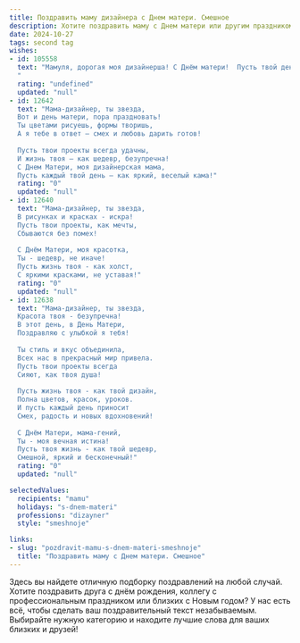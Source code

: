 ```yaml
---
title: Поздравить маму дизайнера с Днем матери. Смешное
description: Хотите поздравить маму с Днем матери или другим праздником? Наш ИИ создаст незабываемое поздравление, а вы обязательно выделитесь среди других.  
date: 2024-10-27
tags: second tag
wishes:
- id: 105558
  text: "Мамуля, дорогая моя дизайнерша! С Днём матери!  Пусть твой день будет таким же ярким и стильным, как твои лучшие проекты, а заботы – лишь приятным акцентом в твоём безупречном жизненном интерьере!  Надеюсь, сегодня тебе никто не испортит настроение, кроме разве что мои глупые шутки 😉.  С праздником!
  "
  rating: "undefined"
  updated: "null"
- id: 12642
  text: "Мама-дизайнер, ты звезда,
  Вот и день матери, пора праздновать!
  Ты цветами рисуешь, формы творишь,
  А я тебе в ответ – смех и любовь дарить готов!
  
  Пусть твои проекты всегда удачны,
  И жизнь твоя – как шедевр, безупречна!
  С Днем Матери, моя дизайнерская мама,
  Пусть каждый твой день – как яркий, веселый кама!"
  rating: "0"
  updated: "null"
- id: 12640
  text: "Мама-дизайнер, ты звезда,
  В рисунках и красках - искра!
  Пусть твои проекты, как мечты,
  Сбываются без помех!
  
  С Днём Матери, моя красотка,
  Ты - шедевр, не иначе!
  Пусть жизнь твоя - как холст,
  С яркими красками, не уставая!"
  rating: "0"
  updated: "null"
- id: 12638
  text: "Мама-дизайнер, ты звезда,
  Красота твоя - безупречна!
  В этот день, в День Матери,
  Поздравляю с улыбкой я тебя!
  
  Ты стиль и вкус объединила,
  Всех нас в прекрасный мир привела.
  Пусть твои проекты всегда
  Сияют, как твоя душа!
  
  Пусть жизнь твоя - как твой дизайн,
  Полна цветов, красок, уроков.
  И пусть каждый день приносит
  Смех, радость и новых вдохновений!
  
  С Днём Матери, мама-гений,
  Ты - моя вечная истина!
  Пусть твоя жизнь - как твой шедевр,
  Смешной, яркий и бесконечный!"
  rating: "0"
  updated: "null"

selectedValues:
  recipients: "mamu"
  holidays: "s-dnem-materi"
  professions: "dizayner"
  style: "smeshnoje"

links:
- slug: "pozdravit-mamu-s-dnem-materi-smeshnoje"
  title: "Поздравить маму с Днем матери. Смешное"
---
```


Здесь вы найдете отличную подборку поздравлений на любой случай. 
Хотите поздравить друга с днём рождения, коллегу с профессиональным праздником или близких с Новым годом? У нас есть всё, чтобы сделать ваш поздравительный текст незабываемым. Выбирайте нужную категорию и находите лучшие слова для ваших близких и друзей!
